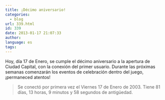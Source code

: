 ```yaml
---
title: ¡Décimo aniversario!
categories:
  - blog
url: 339.html
id: 339
date: 2013-01-17 21:07:33
author:
language: es
tags:
---
```


Hoy, día 17 de Enero, se cumple el décimo aniversario a la apertura de Ciudad Capital, con la conexión del primer usuario. Durante las próximas semanas comenzarán los eventos de celebración dentro del juego, ¡permaneced atentos!

> Se conectó por primera vez el Viernes 17 de Enero de 2003.
> Tiene 81 días, 13 horas, 9 minutos y 58 segundos de antigüedad.
